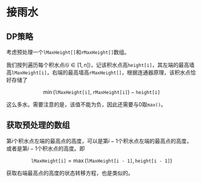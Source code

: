 # 接雨水

## DP策略

考虑预处理一个`lMaxHeight[]`和`rMaxHeight[]`数组。

我们按列遍历每个积水点$i (i \in [1, n])$，记该积水点高`height[i]`，其左端的最高墙高`lMaxHeight[i]`，右端的最高墙高`rMaxHeight[]`，根据连通器原理，该积水点恰好存储了

$$
\min(\texttt{lMaxHeight[i]}, \texttt{rMaxHeight[i]}) - \texttt{height[i]}
$$

这么多水。需要注意的是，该值不能为负，因此还需要与$0$取`max()`。

## 获取预处理的数组

第$i$个积水点左端的最高点的高度，可以是第$i - 1$个积水点左端的最高点的高度，或者是第$i - 1$个积水点的高度。即

$$
\texttt{lMaxHeight[i]} = \max(\texttt{lMaxHeight[i - 1]}, \texttt{height[i - 1]})
$$

获取右端最高点的高度的状态转移方程，也是类似的。